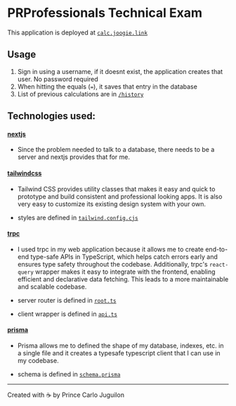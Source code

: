 # PRProfessionals Technical Exam

This application is deployed at [`calc.joogie.link`](https://calc.joogie.link/)

## Usage

1. Sign in using a username, if it doesnt exist, the application creates that user. No password required
2. When hitting the equals (`=`), it saves that entry in the database
2. List of previous calculations are in [`/history`](https://calc.joogie.link/history)

## Technologies used:

#### [nextjs](https://nextjs.org/)

- Since the problem needed to talk to a database, there needs to be a server and nextjs provides that for me.

#### [tailwindcss](https://tailwindcss.com/)

- Tailwind CSS provides utility classes that makes it easy and quick to prototype and build consistent and professional looking apps. It is also very easy to customize its existing design system with your own.

- styles are defined in [`tailwind.config.cjs`](./tailwind.config.cjs)

#### [trpc](https://trpc.io/)

- I used trpc in my web application because it allows me to create end-to-end type-safe APIs in TypeScript, which helps catch errors early and ensures type safety throughout the codebase. Additionally, trpc's `react-query` wrapper makes it easy to integrate with the frontend, enabling efficient and declarative data fetching. This leads to a more maintainable and scalable codebase.

- server router is defined in [`root.ts`](./src/server/api/root.ts)
- client wrapper is defined in [`api.ts`](./src/utils/api.ts)

#### [prisma](https://www.prisma.io/)

- Prisma allows me to defined the shape of my database, indexes, etc. in a single file and it creates a typesafe typescript client that I can use in my codebase.

- schema is defined in [`schema.prisma`](./prisma/schema.prisma)

---

Created with ☕ by Prince Carlo Juguilon
